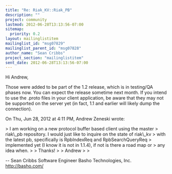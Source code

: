 ```yaml
---
title: "Re: Riak_KV::Riak_PB"
description: ""
project: community
lastmod: 2012-06-28T13:13:56-07:00
sitemap:
  priority: 0.2
layout: mailinglistitem
mailinglist_id: "msg07829"
mailinglist_parent_id: "msg07828"
author_name: "Sean Cribbs"
project_section: "mailinglistitem"
sent_date: 2012-06-28T13:13:56-07:00
---
```



Hi Andrew,

Those were added to be part of the 1.2 release, which is in testing/QA
phases now. You can expect the release sometime next month. If you intend
to use the .proto files in your client application, be aware that they may
not be supported on the server yet (in fact, 1.1 and earlier will likely
dump the connection).

On Thu, Jun 28, 2012 at 4:11 PM, Andrew Zeneski wrote:

&gt; I am working on a new protocol buffer based client using the master
&gt; riak\\_pb repository. I would just like to inquire on the state of riak\\_kv
&gt; with the latest pb, specifically is RpbIndexReq and RpbSearchQueryReq
&gt; implemented yet (I know it is not in 1.1.4), if not is there a road map or
&gt; any idea when.
&gt;
&gt; Thanks!
&gt;
&gt; Andrew
&gt;
&gt;


-- 
Sean Cribbs 
Software Engineer
Basho Technologies, Inc.
http://basho.com/
